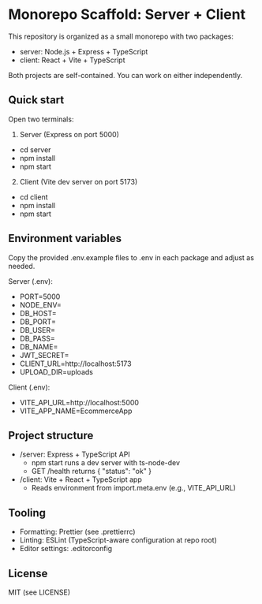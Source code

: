 # Monorepo Scaffold: Server + Client

This repository is organized as a small monorepo with two packages:

- server: Node.js + Express + TypeScript
- client: React + Vite + TypeScript

Both projects are self-contained. You can work on either independently.

## Quick start

Open two terminals:

1) Server (Express on port 5000)

- cd server
- npm install
- npm start

2) Client (Vite dev server on port 5173)

- cd client
- npm install
- npm start

## Environment variables

Copy the provided .env.example files to .env in each package and adjust as needed.

Server (.env):
- PORT=5000
- NODE_ENV=
- DB_HOST=
- DB_PORT=
- DB_USER=
- DB_PASS=
- DB_NAME=
- JWT_SECRET=
- CLIENT_URL=http://localhost:5173
- UPLOAD_DIR=uploads

Client (.env):
- VITE_API_URL=http://localhost:5000
- VITE_APP_NAME=EcommerceApp

## Project structure

- /server: Express + TypeScript API
  - npm start runs a dev server with ts-node-dev
  - GET /health returns { "status": "ok" }
- /client: Vite + React + TypeScript app
  - Reads environment from import.meta.env (e.g., VITE_API_URL)

## Tooling

- Formatting: Prettier (see .prettierrc)
- Linting: ESLint (TypeScript-aware configuration at repo root)
- Editor settings: .editorconfig

## License

MIT (see LICENSE)
